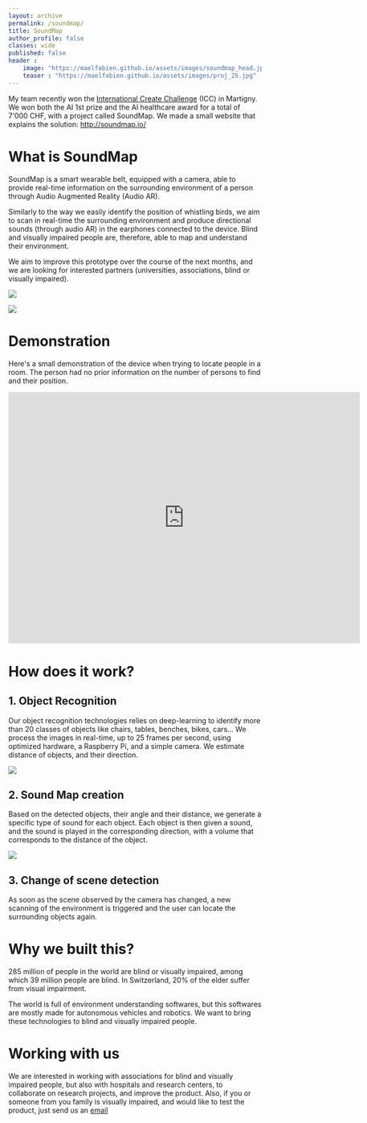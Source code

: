 ```yaml
---
layout: archive
permalink: /soundmap/
title: SoundMap
author_profile: false
classes: wide
published: false
header :
    image: "https://maelfabien.github.io/assets/images/soundmap_head.jpg"
    teaser : "https://maelfabien.github.io/assets/images/proj_25.jpg"
---
```


My team recently won the [International Create Challenge](https://www.createchallenge.org/) (ICC) in Martigny. We won both the AI 1st prize and the AI healthcare award for a total of 7'000 CHF, with a project called SoundMap. We made a small website that explains the solution: http://soundmap.io/

# What is SoundMap

SoundMap is a smart wearable belt, equipped with a camera, able to provide real-time information on the surrounding environment of a person through Audio Augmented Reality (Audio AR).

Similarly to the way we easily identify the position of whistling birds, we aim to scan in real-time the surrounding environment and produce directional sounds (through audio AR) in the earphones connected to the device. Blind and visually impaired people are, therefore, able to map and understand their environment.

We aim to improve this prototype over the course of the next months, and we are looking for interested partners (universities, associations, blind or visually impaired).

![](https://maelfabien.github.io/assets/images/soundmap1.jpg)

![](https://maelfabien.github.io/assets/images/soundmap2.jpg)

# Demonstration

Here's a small demonstration of the device when trying to locate people in a room. The person had no prior information on the number of persons to find and their position. 

<iframe width="700" height="500" src="https://www.youtube.com/embed/854VI5L5lfE" frameborder="0" allow="accelerometer; autoplay; encrypted-media; gyroscope; picture-in-picture" allowfullscreen></iframe>

<br>

# How does it work?

## 1. Object Recognition

Our object recognition technologies relies on deep-learning to identify more than 20 classes of objects like chairs, tables, benches, bikes, cars... We process the images in real-time, up to 25 frames per second, using optimized hardware, a Raspberry Pi, and a simple camera. We estimate distance of objects, and their direction.

![](https://maelfabien.github.io/assets/images/soundmap3.jpg)

## 2. Sound Map creation

Based on the detected objects, their angle and their distance, we generate a specific type of sound for each object. Each object is then given a sound, and the sound is played in the corresponding direction, with a volume that corresponds to the distance of the object.

![](https://maelfabien.github.io/assets/images/soundmap4.jpg)

## 3. Change of scene detection

As soon as the scene observed by the camera has changed, a new scanning of the environment is triggered and the user can locate the surrounding objects again.

# Why we built this?

285 million of people in the world are blind or visually impaired, among which 39 million people are blind. In Switzerland, 20% of the elder suffer from visual impairment.

The world is full of environment understanding softwares, but this softwares are mostly made for autonomous vehicles and robotics. We want to bring these technologies to blind and visually impaired people.

# Working with us

We are interested in working with associations for blind and visually impaired people, but also with hospitals and research centers, to collaborate on research projects, and improve the product. Also, if you or someone from you family is visually impaired, and would like to test the product, just send us an [email](mailto:mael.fabien@gmail.com?subject=[SoundMap]%20Question%20From%20Blog)
